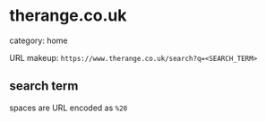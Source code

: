 # therange.co.uk

category: home

URL makeup: `https://www.therange.co.uk/search?q=<SEARCH_TERM>`

## search term
spaces are URL encoded as `%20`
